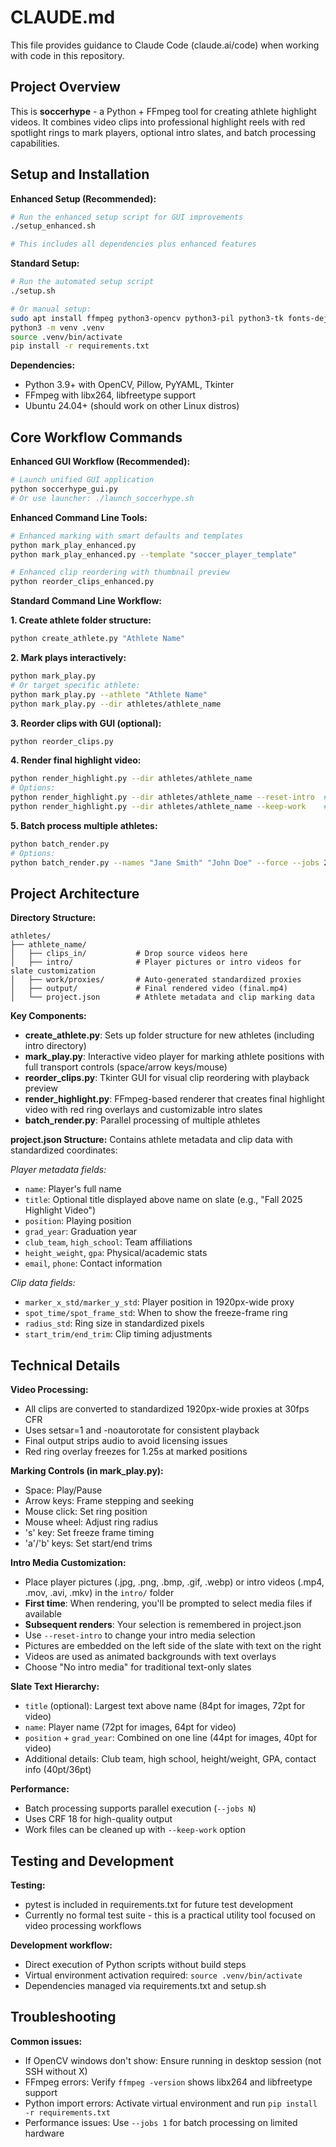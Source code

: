 # CLAUDE.md

This file provides guidance to Claude Code (claude.ai/code) when working with code in this repository.

## Project Overview

This is **soccerhype** - a Python + FFmpeg tool for creating athlete highlight videos. It combines video clips into professional highlight reels with red spotlight rings to mark players, optional intro slates, and batch processing capabilities.

## Setup and Installation

**Enhanced Setup (Recommended):**
```bash
# Run the enhanced setup script for GUI improvements
./setup_enhanced.sh

# This includes all dependencies plus enhanced features
```

**Standard Setup:**
```bash
# Run the automated setup script
./setup.sh

# Or manual setup:
sudo apt install ffmpeg python3-opencv python3-pil python3-tk fonts-dejavu-core
python3 -m venv .venv
source .venv/bin/activate
pip install -r requirements.txt
```

**Dependencies:**
- Python 3.9+ with OpenCV, Pillow, PyYAML, Tkinter
- FFmpeg with libx264, libfreetype support
- Ubuntu 24.04+ (should work on other Linux distros)

## Core Workflow Commands

**Enhanced GUI Workflow (Recommended):**
```bash
# Launch unified GUI application
python soccerhype_gui.py
# Or use launcher: ./launch_soccerhype.sh
```

**Enhanced Command Line Tools:**
```bash
# Enhanced marking with smart defaults and templates
python mark_play_enhanced.py
python mark_play_enhanced.py --template "soccer_player_template"

# Enhanced clip reordering with thumbnail preview
python reorder_clips_enhanced.py
```

**Standard Command Line Workflow:**

**1. Create athlete folder structure:**
```bash
python create_athlete.py "Athlete Name"
```

**2. Mark plays interactively:**
```bash
python mark_play.py
# Or target specific athlete:
python mark_play.py --athlete "Athlete Name"
python mark_play.py --dir athletes/athlete_name
```

**3. Reorder clips with GUI (optional):**
```bash
python reorder_clips.py
```

**4. Render final highlight video:**
```bash
python render_highlight.py --dir athletes/athlete_name
# Options:
python render_highlight.py --dir athletes/athlete_name --reset-intro  # Choose intro media again
python render_highlight.py --dir athletes/athlete_name --keep-work    # Keep temp files
```

**5. Batch process multiple athletes:**
```bash
python batch_render.py
# Options:
python batch_render.py --names "Jane Smith" "John Doe" --force --jobs 2
```

## Project Architecture

**Directory Structure:**
```
athletes/
├── athlete_name/
│   ├── clips_in/           # Drop source videos here
│   ├── intro/              # Player pictures or intro videos for slate customization
│   ├── work/proxies/       # Auto-generated standardized proxies
│   ├── output/             # Final rendered video (final.mp4)
│   └── project.json        # Athlete metadata and clip marking data
```

**Key Components:**

- **create_athlete.py**: Sets up folder structure for new athletes (including intro directory)
- **mark_play.py**: Interactive video player for marking athlete positions with full transport controls (space/arrow keys/mouse)
- **reorder_clips.py**: Tkinter GUI for visual clip reordering with playback preview
- **render_highlight.py**: FFmpeg-based renderer that creates final highlight video with red ring overlays and customizable intro slates
- **batch_render.py**: Parallel processing of multiple athletes

**project.json Structure:**
Contains athlete metadata and clip data with standardized coordinates:

*Player metadata fields:*
- `name`: Player's full name
- `title`: Optional title displayed above name on slate (e.g., "Fall 2025 Highlight Video")
- `position`: Playing position
- `grad_year`: Graduation year
- `club_team`, `high_school`: Team affiliations
- `height_weight`, `gpa`: Physical/academic stats
- `email`, `phone`: Contact information

*Clip data fields:*
- `marker_x_std/marker_y_std`: Player position in 1920px-wide proxy
- `spot_time/spot_frame_std`: When to show the freeze-frame ring
- `radius_std`: Ring size in standardized pixels
- `start_trim/end_trim`: Clip timing adjustments

## Technical Details

**Video Processing:**
- All clips are converted to standardized 1920px-wide proxies at 30fps CFR
- Uses setsar=1 and -noautorotate for consistent playback
- Final output strips audio to avoid licensing issues
- Red ring overlay freezes for 1.25s at marked positions

**Marking Controls (in mark_play.py):**
- Space: Play/Pause
- Arrow keys: Frame stepping and seeking
- Mouse click: Set ring position
- Mouse wheel: Adjust ring radius
- 's' key: Set freeze frame timing
- 'a'/'b' keys: Set start/end trims

**Intro Media Customization:**
- Place player pictures (.jpg, .png, .bmp, .gif, .webp) or intro videos (.mp4, .mov, .avi, .mkv) in the `intro/` folder
- **First time**: When rendering, you'll be prompted to select media files if available
- **Subsequent renders**: Your selection is remembered in project.json
- Use `--reset-intro` to change your intro media selection
- Pictures are embedded on the left side of the slate with text on the right
- Videos are used as animated backgrounds with text overlays
- Choose "No intro media" for traditional text-only slates

**Slate Text Hierarchy:**
- `title` (optional): Largest text above name (84pt for images, 72pt for video)
- `name`: Player name (72pt for images, 64pt for video) 
- `position` + `grad_year`: Combined on one line (44pt for images, 40pt for video)
- Additional details: Club team, high school, height/weight, GPA, contact info (40pt/36pt)

**Performance:**
- Batch processing supports parallel execution (`--jobs N`)
- Uses CRF 18 for high-quality output
- Work files can be cleaned up with `--keep-work` option

## Testing and Development

**Testing:**
- pytest is included in requirements.txt for future test development
- Currently no formal test suite - this is a practical utility tool focused on video processing workflows

**Development workflow:**
- Direct execution of Python scripts without build steps
- Virtual environment activation required: `source .venv/bin/activate`
- Dependencies managed via requirements.txt and setup.sh

## Troubleshooting

**Common issues:**
- If OpenCV windows don't show: Ensure running in desktop session (not SSH without X)
- FFmpeg errors: Verify `ffmpeg -version` shows libx264 and libfreetype support
- Python import errors: Activate virtual environment and run `pip install -r requirements.txt`
- Performance issues: Use `--jobs 1` for batch processing on limited hardware
